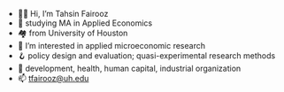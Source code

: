 - 👩‍💻 Hi, I’m Tahsin Fairooz 
- 📖 studying MA in Applied Economics  
- 🏘️ from University of Houston
- 👀 I’m interested in applied microeconomic research 
- 🪝 policy design and evaluation; quasi-experimental research methods
- 🌾 development, health, human capital, industrial organization
- 📫 tfairooz@uh.edu

<!---
tfairooz/tfairooz is a ✨ special ✨ repository because its `README.md` (this file) appears on your GitHub profile.
You can click the Preview link to take a look at your changes.
--->

